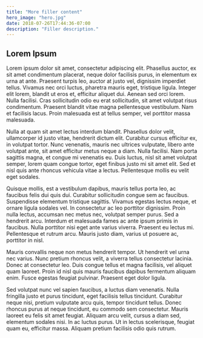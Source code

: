 ```yaml
---
title: "More filler content"
hero_image: "hero.jpg"
date: 2018-07-26T17:44:36-07:00
description: "Filler description."
---
```


<h2>Lorem Ipsum</h2>
Lorem ipsum dolor sit amet, consectetur adipiscing elit. Phasellus auctor, ex sit amet condimentum placerat, neque dolor facilisis purus, in elementum ex urna at ante. Praesent turpis leo, auctor at justo vel, dignissim imperdiet tellus. Vivamus nec orci luctus, pharetra mauris eget, tristique ligula. Integer elit lorem, blandit ut eros et, efficitur aliquet dui. Aenean sed orci lorem. Nulla facilisi. Cras sollicitudin odio eu erat sollicitudin, sit amet volutpat risus condimentum. Praesent blandit vitae magna pellentesque vestibulum. Nam et facilisis lacus. Proin malesuada est at tellus semper, vel porttitor massa malesuada.

Nulla at quam sit amet lectus interdum blandit. Phasellus dolor velit, ullamcorper id justo vitae, hendrerit dictum elit. Curabitur cursus efficitur ex, in volutpat tortor. Nunc venenatis, mauris nec ultrices vulputate, libero ante volutpat ante, sit amet efficitur metus neque a diam. Nulla facilisi. Nam porta sagittis magna, et congue mi venenatis eu. Duis luctus, nisl sit amet volutpat semper, lorem quam congue tortor, eget finibus justo mi sit amet elit. Sed et nisl quis ante rhoncus vehicula vitae a lectus. Pellentesque mollis eu velit eget sodales.

Quisque mollis, est a vestibulum dapibus, mauris tellus porta leo, ac faucibus felis dui quis dui. Curabitur sollicitudin congue sem ac faucibus. Suspendisse elementum tristique sagittis. Vivamus egestas lectus neque, et ornare ligula sodales vel. In consectetur ac leo porttitor dignissim. Proin nulla lectus, accumsan nec metus nec, volutpat semper purus. Sed a hendrerit arcu. Interdum et malesuada fames ac ante ipsum primis in faucibus. Nulla porttitor nisi eget ante varius viverra. Praesent eu lectus mi. Pellentesque et rutrum arcu. Mauris justo diam, varius ut posuere ac, porttitor in nisl.

Mauris convallis neque non metus hendrerit tempor. Ut hendrerit vel urna nec varius. Nunc pretium rhoncus velit, a viverra tellus consectetur lacinia. Donec at consectetur leo. Duis congue tellus et magna facilisis, vel aliquet quam laoreet. Proin id nisl quis mauris faucibus dapibus fermentum aliquam enim. Fusce egestas feugiat pulvinar. Praesent eget dolor ligula.

Sed volutpat nunc vel sapien faucibus, a luctus diam venenatis. Nulla fringilla justo et purus tincidunt, eget facilisis tellus tincidunt. Curabitur neque nisi, pretium vulputate arcu quis, tempor tincidunt tellus. Donec rhoncus purus at neque tincidunt, eu commodo sem consectetur. Mauris laoreet eu felis sit amet feugiat. Aliquam arcu velit, cursus a diam sed, elementum sodales nisi. In ac luctus purus. Ut in lectus scelerisque, feugiat quam eu, efficitur massa. Aliquam pretium facilisis odio quis rutrum.
